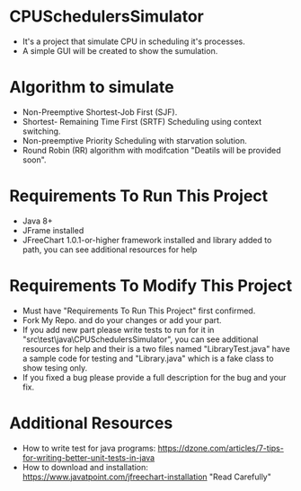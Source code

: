 # CPUSchedulersSimulator
* It's a project that simulate CPU in scheduling it's processes.
* A simple GUI will be created to show the sumulation.

# Algorithm to simulate
* Non-Preemptive Shortest-Job First (SJF).
* Shortest- Remaining Time First (SRTF)  Scheduling  using context switching.
* Non-preemptive  Priority Scheduling with starvation solution.
* Round Robin (RR) algorithm with modifcation "Deatils will be provided soon".

# Requirements To Run This Project
* Java 8+
* JFrame installed
* JFreeChart 1.0.1-or-higher framework installed and library added to path, you can see additional resources for help

# Requirements To Modify This Project
* Must have "Requirements To Run This Project" first confirmed.
* Fork My Repo. and do your changes or add your part.
* If you add new part please write tests to run for it in "src\test\java\CPUSchedulersSimulator", you can see additional resources for help and their is a two files named "LibraryTest.java" have a sample code for testing and "Library.java" which is a fake class to show tesing only.
* If you fixed a bug please provide a full description for the bug and your fix.

# Additional Resources
* How to write test for java programs: https://dzone.com/articles/7-tips-for-writing-better-unit-tests-in-java
* How to download and installation: https://www.javatpoint.com/jfreechart-installation "Read Carefully"


